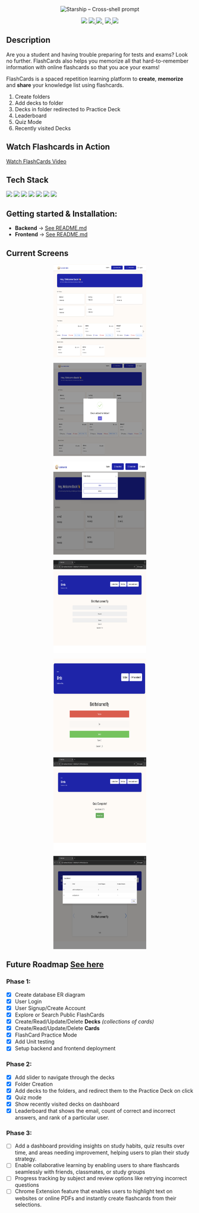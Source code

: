 
<!-- Logo image -->
<p align="center">
  <img
    width="400"
    src="https://flashcards-519da.web.app/static/media/logo.6d3f27e3fc0c4a7bc3b3.png"
    alt="Starship – Cross-shell prompt"
  />
</p>

<p align="center">

<!-- Licence Badge -->
<a href="https://github.com/CSC510-Group18/FlashCards/blob/main/LICENSE">
<img src="https://img.shields.io/github/license/CSC510-Group18/flashcards?style=plastic"></a>

<!-- Workflow Badge -->
<a href="https://github.com/WolfByteCollective/FlashCards/actions/workflows/Application.yml" alt="Python application">
<img src="https://github.com/WolfByteCollective/FlashCards/actions/workflows/Application.yml/badge.svg?style=plastic?branch=main"/> </a>

<!-- Codecov Badge -->
<a href="https://app.codecov.io/gh/WolfByteCollective/FlashCards" alt="Codecov">
<img src="https://codecov.io/github/WolfByteCollective/FlashCards/branch/main/graph/badge.svg"/> </a>

<!-- Python Version Badge -->
<a href="https://img.shields.io/badge/python-v3.12.2-yellow.svg" alt="Python version">
<img src="https://img.shields.io/badge/python-v3.12.2-yellow.svg"/> </a>

<!-- Release Badge -->
<a href="https://img.shields.io/github/release/JohnDamilola/FlashCards?color=brightblue" alt="Release">
<img src="https://img.shields.io/github/release/JohnDamilola/FlashCards?color=brightblue"/> </a>
</p>


## Description
Are you a student and having trouble preparing for tests and exams? Look no further. FlashCards also helps you memorize all that hard-to-remember information with online flashcards so that you ace your exams!

FlashCards is a spaced repetition learning platform to <b>create</b>, <b>memorize</b> and <b>share</b> your knowledge list using flashcards.

1. Create folders
2. Add decks to folder
3. Decks in folder redirected to Practice Deck
4. Leaderboard
5. Quiz Mode
6. Recently visited Decks

## Watch Flashcards in Action
[Watch FlashCards Video](./images/FlashCards-2.mp4)

## Tech Stack
<a href="https://flask.palletsprojects.com/en/2.2.x/"><img src="https://img.shields.io/badge/Flask-000000?style=for-the-badge&logo=flask&logoColor=white" /></a>
<a href="https://www.typescriptlang.org/"><img src="https://img.shields.io/badge/TypeScript-007ACC?style=for-the-badge&logo=typescript&logoColor=white" /></a>
<a href="https://reactjs.org/"><img src="https://img.shields.io/badge/React-20232A?style=for-the-badge&logo=react&logoColor=61DAFB" /></a>
<a href="https://firebase.google.com/"><img src="https://img.shields.io/badge/firebase-ffca28?style=for-the-badge&logo=firebase&logoColor=black" /></a>
<a href="https://github.com/"><img src="https://img.shields.io/badge/GitHub-100000?style=for-the-badge&logo=github&logoColor=white" /></a>
<a href="https://ant.design/"><img src="https://img.shields.io/badge/Ant%20Design-1890FF?style=for-the-badge&logo=antdesign&logoColor=white" /></a>
<a href="https://www.heroku.com/"><img src="https://img.shields.io/badge/Heroku-430098?style=for-the-badge&logo=heroku&logoColor=white" /></a>

## Getting started & Installation:
- **Backend** -> [See README.md](backend/README.md)
- **Frontend** -> [See README.md](frontend/README.md)

## Current Screens

<p style="display: flex; flex-wrap: wrap; justify-content: center; gap: 15px; ">
  <img src="./images/dashboard.png" alt="Demo Screens 1" width="250px" height="250px style="object-fit: cover;" />
  <img src="./images/deck to folder.png" alt="Demo Screens 2" width="250px" height="250px style="object-fit: cover;" />
  <img src="./images/decks in folders.png" alt="Demo Screens 3" width="250px" height="250px style="object-fit: cover;" />
  <img src="./images/practice deck.png" alt="Demo Screens 4" width="250px" height="250px style="object-fit: cover;" />
  <img src="./images/quiz.png" alt="Demo Screens 5" width="250px" height="250px style="object-fit: cover;" />
  <img src="./images/quiz complete.png" alt="Demo Screens 6" width="250px" height="250px style="object-fit: cover;" />
  <img src="./images/leaderboard.png" alt="Demo Screens 7" width="250px" height="250px style="object-fit: cover;" />
</p>



## Future Roadmap [See here](https://github.com/users/JohnDamilola/projects/1)
### Phase 1:
- [x] Create database ER diagram
- [x] User Login
- [x] User Signup/Create Account
- [x] Explore or Search Public FlashCards
- [x] Create/Read/Update/Delete <b>Decks</b> <i>(collections of cards)</i>
- [x] Create/Read/Update/Delete <b>Cards</b>
- [x] FlashCard Practice Mode
- [x] Add Unit testing
- [x] Setup backend and frontend deployment

### Phase 2:
- [x] Add slider to navigate through the decks
- [x] Folder Creation
- [x] Add decks to the folders, and redirect them to the Practice Deck on click
- [x] Quiz mode 
- [x] Show recently visited decks on dashboard
- [x] Leaderboard that shows the email, count of correct and incorrect answers, and rank of a particular user.

### Phase 3:
- [ ] Add a dashboard providing insights on study habits, quiz results over time, and areas needing improvement, helping users to plan their study strategy.
- [ ] Enable collaborative learning by enabling users to share flashcards seamlessly with friends, classmates, or study groups
- [ ] Progress tracking by subject and review options like retrying incorrect questions
- [ ] Chrome Extension feature that enables users to highlight text on websites or online PDFs and instantly create flashcards from their selections.
